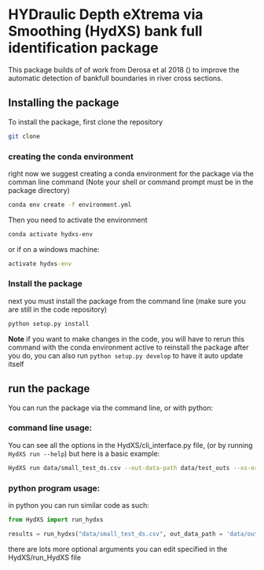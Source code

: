# HYDraulic Depth eXtrema via Smoothing (HydXS) bank full identification package

This package builds of of work from Derosa et al 2018 () to improve the automatic detection of bankfull boundaries in river cross sections.

## Installing the package

To install the package, first clone the repository

```bash
git clone
```
### creating the conda environment
right now we suggest creating a conda environment for the package via the comman line command (Note your shell or command prompt must be in the package directory)

```bash
conda env create -f environment.yml
```

Then you need to activate the environment

```bash
conda activate hydxs-env
```

or if on a windows machine:

```cmd
activate hydxs-env
```

### Install the package

next you must install the package from the command line (make sure you are still in the code repository)

```bash
python setup.py install
```
**Note** if you want to make changes in the code, you will have to rerun this command with the conda environment active to reinstall the package after you do, you can also run `python setup.py develop` to have it auto update itself

## run the package

You can run the package via the command line, or with python:

### command line usage:

You can see all the options in the HydXS/cli_interface.py file, (or by running `HydXS run --help`) but here is a basic example:

```bash
HydXS run data/small_test_ds.csv --out-data-path data/test_outs --xs-order-col Sort_Value
```

### python program usage:

in python you can run similar code as such:

```python
from HydXS import run_hydxs

results = run_hydxs("data/small_test_ds.csv", out_data_path = 'data/outputs', xs_order_col = "Sort_Value")

```

there are lots more optional arguments you can edit specified in the HydXS/run_HydXS file